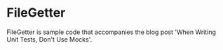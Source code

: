 # FileGetter

FileGetter is sample code that accompanies the blog post 'When Writing Unit Tests, Don't Use Mocks'.